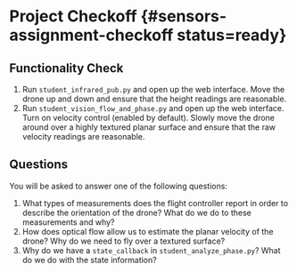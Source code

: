 # Project Checkoff  {#sensors-assignment-checkoff status=ready}

## Functionality Check

1. Run `student_infrared_pub.py` and open up the web interface. Move the drone up and down and ensure that the height readings are reasonable.
2. Run `student_vision_flow_and_phase.py` and open up the web interface. Turn on velocity control (enabled by default). Slowly move the drone around over a highly textured planar surface and ensure that the raw velocity readings are reasonable.

<!-- this 2. is provisional since we have a bug where drones cannot be set to position mode. Currently working on fixing this, and then should be switched back -->


## Questions

You will be asked to answer one of the following questions:

1. What types of measurements does the flight controller report in order to describe the orientation of the drone? What do we do to these measurements and why?
2. How does optical flow allow us to estimate the planar velocity of the drone? Why do we need to fly over a textured surface?
3. Why do we have a `state_callback` in `student_analyze_phase.py`? What do we do with the state information?
